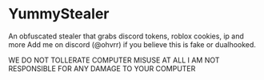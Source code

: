 # YummyStealer
An obfuscated stealer that grabs discord tokens, roblox cookies, ip and more
Add me on discord (@ohvrr) if you believe this is fake or dualhooked.

WE DO NOT TOLLERATE COMPUTER MISUSE AT ALL I AM NOT RESPONSIBLE FOR ANY DAMAGE TO YOUR COMPUTER

